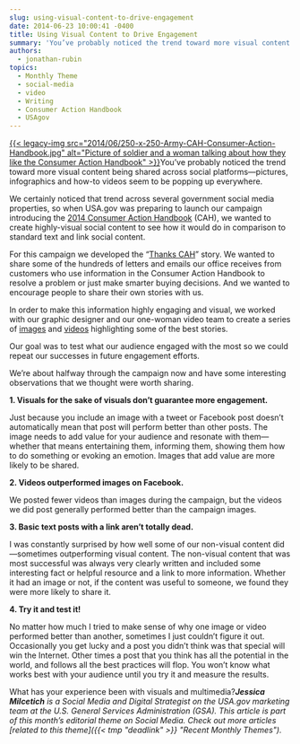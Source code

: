 ```yaml
---
slug: using-visual-content-to-drive-engagement
date: 2014-06-23 10:00:41 -0400
title: Using Visual Content to Drive Engagement
summary: 'You’ve probably noticed the trend toward more visual content being shared across social platforms&mdash;pictures, infographics and how-to videos seem to be popping up everywhere. We certainly noticed that trend across several government social media properties, so when'
authors:
  - jonathan-rubin
topics:
  - Monthly Theme
  - social-media
  - video
  - Writing
  - Consumer Action Handbook
  - USAgov
---
```


[{{< legacy-img src="2014/06/250-x-250-Army-CAH-Consumer-Action-Handbook.jpg" alt="Picture of soldier and a woman talking about how they like the Consumer Action Handbook" >}}](https://s3.amazonaws.com/digitalgov/_legacy-img/2014/06/403-x-403-Army-CAH-Consumer-Action-Handbook.jpg)You’ve probably noticed the trend toward more visual content being shared across social platforms—pictures, infographics and how-to videos seem to be popping up everywhere.

We certainly noticed that trend across several government social media properties, so when USA.gov was preparing to launch our campaign introducing the [2014 Consumer Action Handbook](http://promotions.usa.gov/my-cah.html) (CAH), we wanted to create highly-visual social content to see how it would do in comparison to standard text and link social content.

For this campaign we developed the “[Thanks CAH](https://twitter.com/search?q=%23ThanksCAH&src=typd)” story. We wanted to share some of the hundreds of letters and emails our office receives from customers who use information in the Consumer Action Handbook to resolve a problem or just make smarter buying decisions. And we wanted to encourage people to share their own stories with us.

In order to make this information highly engaging and visual, we worked with our graphic designer and our one-woman video team to create a series of [images](https://www.facebook.com/media/set/?set=a.10152281742248580.1073741825.65369158579&type=3) and [videos](https://www.youtube.com/playlist?list=PLrcvzEeHM66tdKFvsvctDrkGKZ1f_aIqF) highlighting some of the best stories.

Our goal was to test what our audience engaged with the most so we could repeat our successes in future engagement efforts.

We’re about halfway through the campaign now and have some interesting observations that we thought were worth sharing.

**1. Visuals for the sake of visuals don’t guarantee more engagement.**
  
Just because you include an image with a tweet or Facebook post doesn’t automatically mean that post will perform better than other posts. The image needs to add value for your audience and resonate with them—whether that means entertaining them, informing them, showing them how to do something or evoking an emotion. Images that add value are more likely to be shared.

**2. Videos outperformed images on Facebook.**
  
We posted fewer videos than images during the campaign, but the videos we did post generally performed better than the campaign images.

**3. Basic text posts with a link aren’t totally dead.**
  
I was constantly surprised by how well some of our non-visual content did—sometimes outperforming visual content. The non-visual content that was most successful was always very clearly written and included some interesting fact or helpful resource and a link to more information. Whether it had an image or not, if the content was useful to someone, we found they were more likely to share it.

**4. Try it and test it!**
  
No matter how much I tried to make sense of why one image or video performed better than another, sometimes I just couldn’t figure it out. Occasionally you get lucky and a post you didn’t think was that special will win the Internet. Other times a post that you think has all the potential in the world, and follows all the best practices will flop. You won’t know what works best with your audience until you try it and measure the results.

What has your experience been with visuals and multimedia?_**Jessica Milcetich** is a Social Media and Digital Strategist on the USA.gov marketing team at the U.S. General Services Administration (GSA)._
_This article is part of this month&#8217;s editorial theme on Social Media. Check out more articles [related to this theme]({{< tmp "deadlink" >}} "Recent Monthly Themes")._